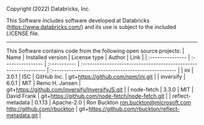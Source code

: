 Copyright (2022) Databricks, Inc.

This Software includes software developed at Databricks (https://www.databricks.com/) and its use is subject to the included LICENSE file.
***
This Software contains code from the following open source projects:
| Name             | Installed version | License type | Author                                                           | Link                                                 |
| :--------------- | :---------------- | :----------- | :--------------------------------------------------------------- | :--------------------------------------------------- |
| ini              | 3.0.1             | ISC          | GitHub Inc.                                                      | git+https://github.com/npm/ini.git                   |
| inversify        | 6.0.1             | MIT          | Remo H. Jansen                                                   | git+https://github.com/inversify/InversifyJS.git     |
| node-fetch       | 3.3.0             | MIT          | David Frank                                                      | git+https://github.com/node-fetch/node-fetch.git     |
| reflect-metadata | 0.1.13            | Apache-2.0   | Ron Buckton ron.buckton@microsoft.com http://github.com/rbuckton | git+https://github.com/rbuckton/reflect-metadata.git |

